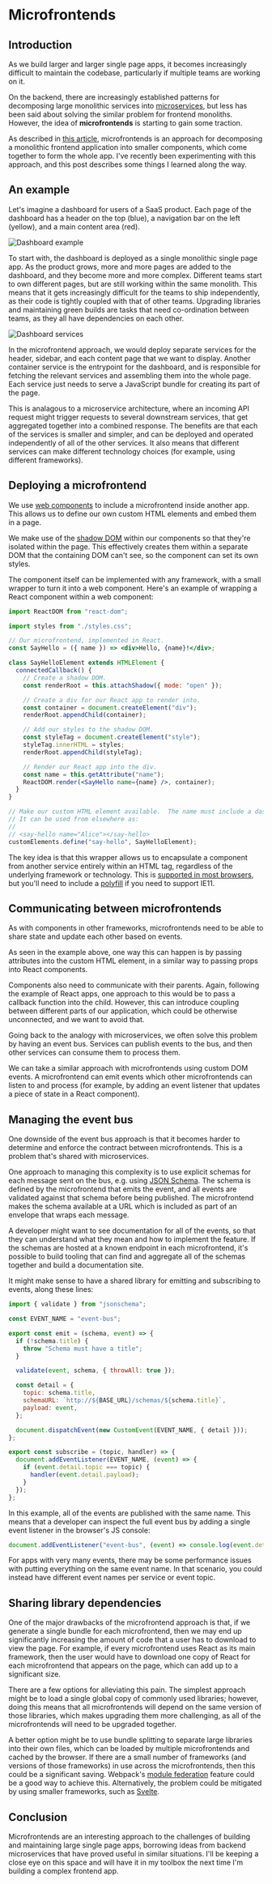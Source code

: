 # Microfrontends

## Introduction

As we build larger and larger single page apps, it becomes increasingly difficult to maintain the codebase, particularly if multiple teams are working on it.

On the backend, there are increasingly established patterns for decomposing large monolithic services into [microservices](https://martinfowler.com/articles/microservices.html), but less has been said about solving the similar problem for frontend monoliths. However, the idea of **microfrontends** is starting to gain some traction.

As described in [this article](https://martinfowler.com/articles/micro-frontends.html), microfrontends is an approach for decomposing a monolithic frontend application into smaller components, which come together to form the whole app. I've recently been experimenting with this approach, and this post describes some things I learned along the way.

## An example

Let's imagine a dashboard for users of a SaaS product. Each page of the dashboard has a header on the top (blue), a navigation bar on the left (yellow), and a main content area (red).

![Dashboard example](./dashboard.png)

To start with, the dashboard is deployed as a single monolithic single page app. As the product grows, more and more pages are added to the dashboard, and they become more and more complex. Different teams start to own different pages, but are still working within the same monolith. This means that it gets increasingly difficult for the teams to ship independently, as their code is tightly coupled with that of other teams. Upgrading libraries and maintaining green builds are tasks that need co-ordination between teams, as they all have dependencies on each other.

![Dashboard services](./services.png)

In the microfrontend approach, we would deploy separate services for the header, sidebar, and each content page that we want to display. Another container service is the entrypoint for the dashboard, and is responsible for fetching the relevant services and assembling them into the whole page. Each service just needs to serve a JavaScript bundle for creating its part of the page.

This is analagous to a microservice architecture, where an incoming API request might trigger requests to several downstream services, that get aggregated together into a combined response. The benefits are that each of the services is smaller and simpler, and can be deployed and operated independently of all of the other services. It also means that different services can make different technology choices (for example, using different frameworks).

## Deploying a microfrontend

We use [web components](https://en.wikipedia.org/wiki/Web_Components) to include a microfrontend inside another app. This allows us to define our own custom HTML elements and embed them in a page.

We make use of the [shadow DOM](https://developer.mozilla.org/en-US/docs/Web/Web_Components/Using_shadow_DOM) within our components so that they're isolated within the page. This effectively creates them within a separate DOM that the containing DOM can't see, so the component can set its own styles.

The component itself can be implemented with any framework, with a small wrapper to turn it into a web component. Here's an example of wrapping a React component within a web component:

```jsx
import ReactDOM from "react-dom";

import styles from "./styles.css";

// Our microfrontend, implemented in React.
const SayHello = ({ name }) => <div>Hello, {name}!</div>;

class SayHelloElement extends HTMLElement {
  connectedCallback() {
    // Create a shadow DOM.
    const renderRoot = this.attachShadow({ mode: "open" });

    // Create a div for our React app to render into.
    const container = document.createElement("div");
    renderRoot.appendChild(container);

    // Add our styles to the shadow DOM.
    const styleTag = document.createElement("style");
    styleTag.innerHTML = styles;
    renderRoot.appendChild(styleTag);

    // Render our React app into the div.
    const name = this.getAttribute("name");
    ReactDOM.render(<SayHello name={name} />, container);
  }
}

// Make our custom HTML element available.  The name must include a dash.
// It can be used from elsewhere as:
//
// <say-hello name="Alice"></say-hello>
customElements.define("say-hello", SayHelloElement);
```

The key idea is that this wrapper allows us to encapsulate a component from another service entirely within an HTML tag, regardless of the underlying framework or technology. This is [supported in most browsers](https://caniuse.com/custom-elementsv1), but you'll need to include a [polyfill](https://www.npmjs.com/package/@webcomponents/custom-elements) if you need to support IE11.

## Communicating between microfrontends

As with components in other frameworks, microfrontends need to be able to share state and update each other based on events.

As seen in the example above, one way this can happen is by passing attributes into the custom HTML element, in a similar way to passing props into React components.

Components also need to communicate with their parents. Again, following the example of React apps, one approach to this would be to pass a callback function into the child. However, this can introduce coupling between different parts of our application, which could be otherwise unconnected, and we want to avoid that.

Going back to the analogy with microservices, we often solve this problem by having an event bus. Services can publish events to the bus, and then other services can consume them to process them.

We can take a similar approach with microfrontends using custom DOM events. A microfrontend can emit events which other microfrontends can listen to and process (for example, by adding an event listener that updates a piece of state in a React component).

## Managing the event bus

One downside of the event bus approach is that it becomes harder to determine and enforce the contract between microfrontends. This is a problem that's shared with microservices.

One approach to managing this complexity is to use explicit schemas for each message sent on the bus, e.g. using [JSON Schema](https://json-schema.org/). The schema is defined by the microfrontend that emits the event, and all events are validated against that schema before being published. The microfrontend makes the schema available at a URL which is included as part of an envelope that wraps each message.

A developer might want to see documentation for all of the events, so that they can understand what they mean and how to implement the feature. If the schemas are hosted at a known endpoint in each microfrontend, it's possible to build tooling that can find and aggregate all of the schemas together and build a documentation site.

It might make sense to have a shared library for emitting and subscribing to events, along these lines:

```js
import { validate } from "jsonschema";

const EVENT_NAME = "event-bus";

export const emit = (schema, event) => {
  if (!schema.title) {
    throw "Schema must have a title";
  }

  validate(event, schema, { throwAll: true });

  const detail = {
    topic: schema.title,
    schemaURL: `http://${BASE_URL}/schemas/${schema.title}`,
    payload: event,
  };

  document.dispatchEvent(new CustomEvent(EVENT_NAME, { detail }));
};

export const subscribe = (topic, handler) => {
  document.addEventListener(EVENT_NAME, (event) => {
    if (event.detail.topic === topic) {
      handler(event.detail.payload);
    }
  });
};
```

In this example, all of the events are published with the same name. This means that a developer can inspect the full event bus by adding a single event listener in the browser's JS console:

```js
document.addEventListener("event-bus", (event) => console.log(event.detail));
```

For apps with very many events, there may be some performance issues with putting everything on the same event name. In that scenario, you could instead have different event names per service or event topic.

## Sharing library dependencies

One of the major drawbacks of the microfrontend approach is that, if we generate a single bundle for each microfrontend, then we may end up significantly increasing the amount of code that a user has to download to view the page. For example, if every microfrontend uses React as its main framework, then the user would have to download one copy of React for each microfrontend that appears on the page, which can add up to a significant size.

There are a few options for alleviating this pain. The simplest approach might be to load a single global copy of commonly used libraries; however, doing this means that all microfrontends will depend on the same version of those libraries, which makes upgrading them more challenging, as all of the microfrontends will need to be upgraded together.

A better option might be to use bundle splitting to separate large libraries into their own files, which can be loaded by multiple microfrontends and cached by the browser. If there are a small number of frameworks (and versions of those frameworks) in use across the microfrontends, then this could be a significant saving. Webpack's [module federation](https://webpack.js.org/concepts/module-federation/) feature could be a good way to achieve this. Alternatively, the problem could be mitigated by using smaller frameworks, such as [Svelte](https://svelte.dev/).

## Conclusion

Microfrontends are an interesting approach to the challenges of building and maintaining large single page apps, borrowing ideas from backend microservices that have proved useful in similar situations. I'll be keeping a close eye on this space and will have it in my toolbox the next time I'm building a complex frontend app.
